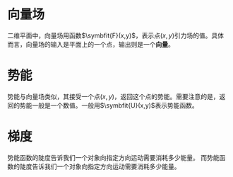 # 向量场
二维平面中，向量场用函数$\symbfit{F}(x,y)$，表示点$(x,y)$引力场的值。具体而言，向量场的输入是平面上的一个点，输出则是一个**向量**。

# 势能
势能与向量场类似，其接受一个点$(x,y)$，返回这个点的势能。需要注意的是，返回的势能一般是一个数值。一般用$\symbfit{U}(x,y)$表示势能函数。

# 梯度
势能函数的陡度告诉我们一个对象向指定方向运动需要消耗多少能量。
而势能函数的陡度告诉我们一个对象向指定方向运动需要消耗多少能量。